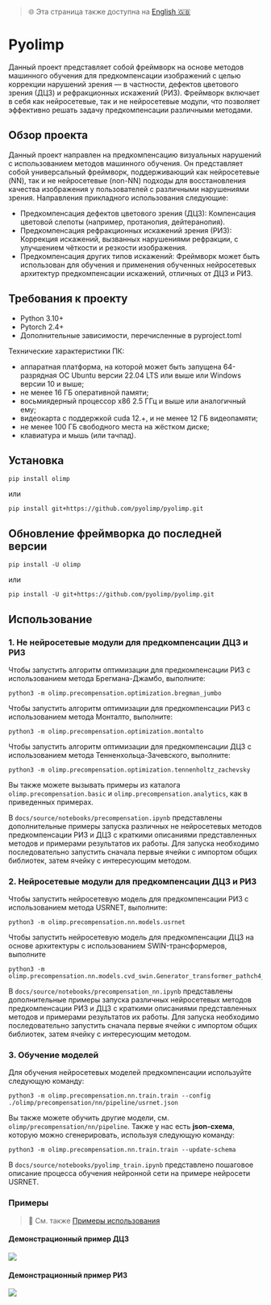 > 🌐 Эта страница также доступна на [English 🇬🇧](./README.en.md)

# Pyolimp

Данный проект представляет собой фреймворк на основе методов машинного обучения для предкомпенсации изображений с целью коррекции нарушений зрения — в частности, дефектов цветового зрения (ДЦЗ) и рефракционных искажений (РИЗ).
Фреймворк включает в себя как нейросетевые, так и не нейросетевые модули, что позволяет эффективно решать задачу предкомпенсации различными методами.

## Обзор проекта

Данный проект направлен на предкомпенсацию визуальных нарушений с использованием методов машинного обучения.
Он представляет собой универсальный фреймворк, поддерживающий как нейросетевые (NN), так и не нейросетевые (non-NN) подходы для восстановления качества изображения у пользователей с различными нарушениями зрения. Направления прикладного использования следующие:

* Предкомпенсация дефектов цветового зрения (ДЦЗ):
Компенсация цветовой слепоты (например, протанопия, дейтеранопия).
* Предкомпенсация рефракционных искажений зрения (РИЗ):
Коррекция искажений, вызванных нарушениями рефракции, с улучшением чёткости и резкости изображения.
* Предкомпенсация других типов искажений:
Фреймворк может быть использован для обучения и применения обученных нейросетевых архитектур предкомпенсации искажений, отличных от ДЦЗ и РИЗ.

## Требования к проекту

* Python 3.10+
* Pytorch 2.4+
* Дополнительные зависимости, перечисленные в pyproject.toml

Технические характеристики ПК:
* аппаратная платформа, на которой может быть запущена 64-разрядная ОС Ubuntu версии 22.04 LTS или выше или Windows версии 10 и выше;
* не менее 16 ГБ оперативной памяти;
* восьмиядерный процессор x86 2.5 ГГц и выше или аналогичный ему;
* видеокарта с поддержкой cuda 12.+, и не менее 12 ГБ видеопамяти;
* не менее 100 ГБ свободного места на жёстком диске;
* клавиатура и мышь (или тачпад).


## Установка

```
pip install olimp
```
или
```
pip install git+https://github.com/pyolimp/pyolimp.git
```

## Обновление фреймворка до последней версии 

```
pip install -U olimp
```
или
```
pip install -U git+https://github.com/pyolimp/pyolimp.git
```

## Использование

### 1. Не нейросетевые модули для предкомпенсации ДЦЗ и РИЗ

Чтобы запустить алгоритм оптимизации для предкомпенсации РИЗ с использованием метода Брегмана-Джамбо, выполните:
```
python3 -m olimp.precompensation.optimization.bregman_jumbo
```

Чтобы запустить алгоритм оптимизации для предкомпенсации РИЗ с использованием метода Монталто, выполните:
```
python3 -m olimp.precompensation.optimization.montalto
```
Чтобы запустить алгоритм оптимизации для предкомпенсации ДЦЗ с использованием метода Тенненхольца-Зачевского, выполните:

```
python3 -m olimp.precompensation.optimization.tennenholtz_zachevsky
```

Вы также можете вызывать примеры из каталога `olimp.precompensation.basic` и `olimp.precompensation.analytics`, как в приведенных примерах.

В `docs/source/notebooks/precompensation.ipynb` представлены дополнительные примеры запуска различных не нейросетевых методов предкомпенсации РИЗ и ДЦЗ с краткими описаниями представленных методов и примерами результатов их работы. 
Для запуска необходимо последовательно запустить сначала первые ячейки с импортом общих библиотек, затем ячейку с интересующим методом.

### 2. Нейросетевые модули для предкомпенсации ДЦЗ и РИЗ

Чтобы запустить нейросетевую модель для предкомпенсации РИЗ с использованием метода USRNET, выполните:
```
python3 -m olimp.precompensation.nn.models.usrnet
```

Чтобы запустить нейросетевую модель для предкомпенсации ДЦЗ на основе архитектуры с использованием SWIN-трансформеров, выполните
```
python3 -m olimp.precompensation.nn.models.cvd_swin.Generator_transformer_pathch4_844_48_3_nouplayer_server5
```

В `docs/source/notebooks/precompensation_nn.ipynb` представлены дополнительные примеры запуска различных нейросетевых методов предкомпенсации РИЗ и ДЦЗ с краткими описаниями представленных методов и примерами результатов их работы. 
Для запуска необходимо последовательно запустить сначала первые ячейки с импортом общих библиотек, затем ячейку с интересующим методом.

### 3. Обучение моделей

Для обучения нейросетевых моделей предкомпенсации используйте следующую команду:

```
python3 -m olimp.precompensation.nn.train.train --config ./olimp/precompensation/nn/pipeline/usrnet.json
```
Вы также можете обучить другие модели, см. `olimp/precompensation/nn/pipeline`. Также у нас есть **json-схема**, которую можно сгенерировать, используя следующую команду:

```
python3 -m olimp.precompensation.nn.train.train --update-schema
```

В `docs/source/notebooks/pyolimp_train.ipynb` представлено пошаговое описание процесса обучения нейронной сети на примере нейросети USRNET.

### Примеры

> 📖 См. также [Примеры использования](./olimp/examples/README.md)

#### Демонстрационный пример ДЦЗ
<img src="https://github.com/user-attachments/assets/42f54054-dba1-4204-957e-29b1a44a690c">

#### Демонстрационный пример РИЗ
<img src="https://github.com/user-attachments/assets/7e35fe3b-7667-4530-8c79-a1263749eeff">




